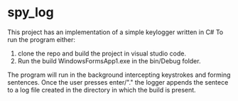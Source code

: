# spy_log
This project  has an implementation of a simple keylogger written in C#
To run the program either:
  1. clone the repo and build the project in visual studio code.
  2. Run the build WindowsFormsApp1.exe in the bin/Debug folder.

The program will run in the background intercepting keystrokes and forming sentences. Once the user presses enter/"." the logger appends the sentece to a log file created in the directory in which the build is present.
